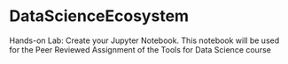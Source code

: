 # DataScienceEcosystem
Hands-on Lab: Create your Jupyter Notebook. This notebook will be used for the Peer  Reviewed Assignment of the Tools for Data Science course
